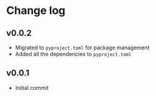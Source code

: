 # Change log


## v0.0.2

- Migrated to `pyproject.toml` for package management
- Added all the dependencies to `pyproject.toml`

## v0.0.1

- Initial commit
